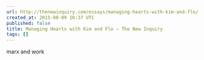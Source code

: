 ```yaml
---
url: http://thenewinquiry.com/essays/managing-hearts-with-kim-and-flo/
created_at: 2015-08-09 16:37 UTC
published: false
title: Managing Hearts with Kim and Flo – The New Inquiry
tags: []
---
```


marx and work
